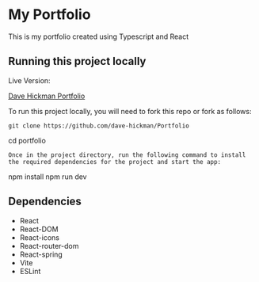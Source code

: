 # My Portfolio
This is my portfolio created using Typescript and React

## Running this project locally

Live Version:

[Dave Hickman Portfolio](https://davehickmandev.co.uk)

To run this project locally, you will need to fork this repo or fork as follows:
```
git clone https://github.com/dave-hickman/Portfolio
```
cd portfolio
```
Once in the project directory, run the following command to install the required dependencies for the project and start the app:
```
npm install
npm run dev

## Dependencies

* React
* React-DOM
* React-icons
* React-router-dom
* React-spring
* Vite
* ESLint